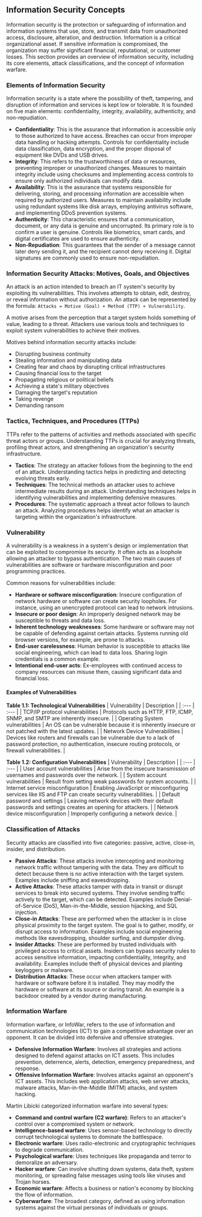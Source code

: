 ## Information Security Concepts
Information security is the protection or safeguarding of information and information systems that use, store, and transmit data from unauthorized access, disclosure, alteration, and destruction. Information is a critical organizational asset. If sensitive information is compromised, the organization may suffer significant financial, reputational, or customer losses. This section provides an overview of information security, including its core elements, attack classifications, and the concept of information warfare.

### Elements of Information Security
Information security is a state where the possibility of theft, tampering, and disruption of information and services is kept low or tolerable. It is founded on five main elements: confidentiality, integrity, availability, authenticity, and non-repudiation.

* **Confidentiality**: This is the assurance that information is accessible only to those authorized to have access. Breaches can occur from improper data handling or hacking attempts. Controls for confidentiality include data classification, data encryption, and the proper disposal of equipment like DVDs and USB drives.
* **Integrity**: This refers to the trustworthiness of data or resources, preventing improper or unauthorized changes. Measures to maintain integrity include using checksums and implementing access controls to ensure only authorized individuals can modify data.
* **Availability**: This is the assurance that systems responsible for delivering, storing, and processing information are accessible when required by authorized users. Measures to maintain availability include using redundant systems like disk arrays, employing antivirus software, and implementing DDoS prevention systems.
* **Authenticity**: This characteristic ensures that a communication, document, or any data is genuine and uncorrupted. Its primary role is to confirm a user is genuine. Controls like biometrics, smart cards, and digital certificates are used to ensure authenticity.
* **Non-Repudiation**: This guarantees that the sender of a message cannot later deny sending it, and the recipient cannot deny receiving it. Digital signatures are commonly used to ensure non-repudiation.

### Information Security Attacks: Motives, Goals, and Objectives
An attack is an action intended to breach an IT system's security by exploiting its vulnerabilities. This involves attempts to obtain, edit, destroy, or reveal information without authorization. An attack can be represented by the formula: `Attacks = Motive (Goal) + Method (TTP) + Vulnerability`.

A motive arises from the perception that a target system holds something of value, leading to a threat. Attackers use various tools and techniques to exploit system vulnerabilities to achieve their motives.

Motives behind information security attacks include:
* Disrupting business continuity 
* Stealing information and manipulating data 
* Creating fear and chaos by disrupting critical infrastructures 
* Causing financial loss to the target 
* Propagating religious or political beliefs 
* Achieving a state's military objectives 
* Damaging the target's reputation 
* Taking revenge 
* Demanding ransom 

### Tactics, Techniques, and Procedures (TTPs)
TTPs refer to the patterns of activities and methods associated with specific threat actors or groups. Understanding TTPs is crucial for analyzing threats, profiling threat actors, and strengthening an organization's security infrastructure.

* **Tactics**: The strategy an attacker follows from the beginning to the end of an attack. Understanding tactics helps in predicting and detecting evolving threats early.
* **Techniques**: The technical methods an attacker uses to achieve intermediate results during an attack. Understanding techniques helps in identifying vulnerabilities and implementing defensive measures.
* **Procedures**: The systematic approach a threat actor follows to launch an attack. Analyzing procedures helps identify what an attacker is targeting within the organization's infrastructure.

### Vulnerability
A vulnerability is a weakness in a system's design or implementation that can be exploited to compromise its security. It often acts as a loophole allowing an attacker to bypass authentication. The two main causes of vulnerabilities are software or hardware misconfiguration and poor programming practices.

Common reasons for vulnerabilities include:
* **Hardware or software misconfiguration**: Insecure configuration of network hardware or software can create security loopholes. For instance, using an unencrypted protocol can lead to network intrusions.
* **Insecure or poor design**: An improperly designed network may be susceptible to threats and data loss.
* **Inherent technology weaknesses**: Some hardware or software may not be capable of defending against certain attacks. Systems running old browser versions, for example, are prone to attacks.
* **End-user carelessness**: Human behavior is susceptible to attacks like social engineering, which can lead to data loss. Sharing login credentials is a common example.
* **Intentional end-user acts**: Ex-employees with continued access to company resources can misuse them, causing significant data and financial loss.

#### Examples of Vulnerabilities

**Table 1.1: Technological Vulnerabilities** 
| Vulnerability | Description |
| :--- | :--- |
| TCP/IP protocol vulnerabilities  | Protocols such as HTTP, FTP, ICMP, SNMP, and SMTP are inherently insecure. |
| Operating System vulnerabilities  | An OS can be vulnerable because it is inherently insecure or not patched with the latest updates. |
| Network Device Vulnerabilities  | Devices like routers and firewalls can be vulnerable due to a lack of password protection, no authentication, insecure routing protocols, or firewall vulnerabilities. |

**Table 1.2: Configuration Vulnerabilities** 
| Vulnerability | Description |
| :--- | :--- |
| User account vulnerabilities  | Arise from the insecure transmission of usernames and passwords over the network. |
| System account vulnerabilities  | Result from setting weak passwords for system accounts. |
| Internet service misconfiguration  | Enabling JavaScript or misconfiguring services like IIS and FTP can create security vulnerabilities. |
| Default password and settings  | Leaving network devices with their default passwords and settings creates an opening for attackers. |
| Network device misconfiguration  | Improperly configuring a network device. |

### Classification of Attacks
Security attacks are classified into five categories: passive, active, close-in, insider, and distribution.

* **Passive Attacks**: These attacks involve intercepting and monitoring network traffic without tampering with the data. They are difficult to detect because there is no active interaction with the target system. Examples include sniffing and eavesdropping.
* **Active Attacks**: These attacks tamper with data in transit or disrupt services to break into secured systems. They involve sending traffic actively to the target, which can be detected. Examples include Denial-of-Service (DoS), Man-in-the-Middle, session hijacking, and SQL injection.
* **Close-in Attacks**: These are performed when the attacker is in close physical proximity to the target system. The goal is to gather, modify, or disrupt access to information. Examples include social engineering methods like eavesdropping, shoulder surfing, and dumpster diving.
* **Insider Attacks**: These are performed by trusted individuals with privileged access to critical assets. Insiders can bypass security rules to access sensitive information, impacting confidentiality, integrity, and availability. Examples include theft of physical devices and planting keyloggers or malware.
* **Distribution Attacks**: These occur when attackers tamper with hardware or software before it is installed. They may modify the hardware or software at its source or during transit. An example is a backdoor created by a vendor during manufacturing.

### Information Warfare
Information warfare, or InfoWar, refers to the use of information and communication technologies (ICT) to gain a competitive advantage over an opponent. It can be divided into defensive and offensive strategies.

* **Defensive Information Warfare**: Involves all strategies and actions designed to defend against attacks on ICT assets. This includes prevention, deterrence, alerts, detection, emergency preparedness, and response.
* **Offensive Information Warfare**: Involves attacks against an opponent's ICT assets. This includes web application attacks, web server attacks, malware attacks, Man-in-the-Middle (MITM) attacks, and system hacking.

Martin Libicki categorized information warfare into several types:
* **Command and control warfare (C2 warfare)**: Refers to an attacker's control over a compromised system or network.
* **Intelligence-based warfare**: Uses sensor-based technology to directly corrupt technological systems to dominate the battlespace.
* **Electronic warfare**: Uses radio-electronic and cryptographic techniques to degrade communication.
* **Psychological warfare**: Uses techniques like propaganda and terror to demoralize an adversary.
* **Hacker warfare**: Can involve shutting down systems, data theft, system monitoring, or spreading false messages using tools like viruses and Trojan horses.
* **Economic warfare**: Affects a business or nation's economy by blocking the flow of information.
* **Cyberwarfare**: The broadest category, defined as using information systems against the virtual personas of individuals or groups.
